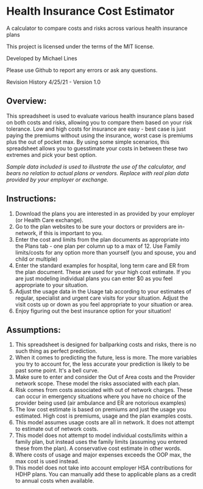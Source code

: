 # Health Insurance Cost Estimator
A calculator to compare costs and risks across various health insurance plans

This project is licensed under the terms of the MIT license.

Developed by Michael Lines

Please use Github to report any errors or ask any questions. 

Revision History
4/25/21 - Version 1.0

## Overview:

This spreadsheet is used to evaluate various health insurance plans based on both costs and risks, allowing you to compare them based on your risk tolerance.
Low and high costs for insurance are easy - best case is just paying the premiums without using the insurance, worst case is premiums plus the out of pocket max.
By using some simple scenarios, this spreadsheet allows you to guesstimate your costs in between these two extremes and pick your best option.

_Sample data included is used to illustrate the use of the calculator, and bears no relation to actual plans or vendors. Replace with real plan data provided by your employer or exchange._

## Instructions:

1. Download the plans you are interested in as provided by your employer (or Health Care exchange).
2. Go to the plan websites to be sure your doctors or providers are in-network, if this is important to you.
3. Enter the cost and limits from the plan documents as appropriate into the Plans tab - one plan per column up to a max of 12. Use Family limits/costs for any option more than yourself (you and spouse, you and child or multiple)
4. Enter the standard examples for hospital, long term care and ER from the plan document. These are used for your high cost estimate. If you are just modeling individual plans you can enter $0 as you feel appropriate to your situation.
5. Adjust the usage data in the Usage tab according to your estimates of regular, specialist and urgent care visits for your situation. Adjust the visit costs up or down as you feel appropriate to your situation or area.
6. Enjoy figuring out the best insurance option for your situation!

## Assumptions:

1. This spreadsheet is designed for ballparking costs and risks, there is no such thing as perfect prediction.
2. When it comes to predicting the future, less is more. The more variables you try to account for, the less accurate your prediction is likely to be past some point. It's a bell curve.
3. Make sure to enter and consider the Out of Area costs and the Provider network scope. These model the risks associated with each plan.
4. Risk comes from costs associated with out of network charges. These can occur in emergency situations where you have no choice of the provider being used (air ambulance and ER are notorious examples)
5. The low cost estimate is based on premiums and just the usage you estimated. High cost is premiums, usage and the plan examples costs. 
6. This model assumes usage costs are all in network. It does not attempt to estimate out of network costs. 
7. This model does not attempt to model individual costs/limits within a family plan, but instead uses the family limits (assuming you entered these from the plan). A conservative cost estimate in other words.
8. Where costs of usage and major expenses exceeds the OOP max, the max cost is used instead. 
9. This model does not take into account employer HSA contributions for HDHP plans. You can manually add these to applicable plans as a credit to annual costs when available. 
